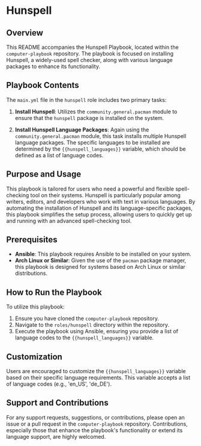 # Hunspell

## Overview
This README accompanies the Hunspell Playbook, located within the `computer-playbook` repository. The playbook is focused on installing Hunspell, a widely-used spell checker, along with various language packages to enhance its functionality.

## Playbook Contents
The `main.yml` file in the `hunspell` role includes two primary tasks:

1. **Install Hunspell**: Utilizes the `community.general.pacman` module to ensure that the `hunspell` package is installed on the system.

2. **Install Hunspell Language Packages**: Again using the `community.general.pacman` module, this task installs multiple Hunspell language packages. The specific languages to be installed are determined by the `{{hunspell_languages}}` variable, which should be defined as a list of language codes.

## Purpose and Usage
This playbook is tailored for users who need a powerful and flexible spell-checking tool on their systems. Hunspell is particularly popular among writers, editors, and developers who work with text in various languages. By automating the installation of Hunspell and its language-specific packages, this playbook simplifies the setup process, allowing users to quickly get up and running with an advanced spell-checking tool.

## Prerequisites
- **Ansible**: This playbook requires Ansible to be installed on your system.
- **Arch Linux or Similar**: Given the use of the `pacman` package manager, this playbook is designed for systems based on Arch Linux or similar distributions.

## How to Run the Playbook
To utilize this playbook:
1. Ensure you have cloned the `computer-playbook` repository.
2. Navigate to the `roles/hunspell` directory within the repository.
3. Execute the playbook using Ansible, ensuring you provide a list of language codes to the `{{hunspell_languages}}` variable.

## Customization
Users are encouraged to customize the `{{hunspell_languages}}` variable based on their specific language requirements. This variable accepts a list of language codes (e.g., 'en_US', 'de_DE').

## Support and Contributions
For any support requests, suggestions, or contributions, please open an issue or a pull request in the `computer-playbook` repository. Contributions, especially those that enhance the playbook's functionality or extend its language support, are highly welcomed.